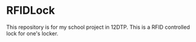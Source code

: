 # RFIDLock
This repository is for my school project in 12DTP. This is a RFID controlled lock for one's locker. 
